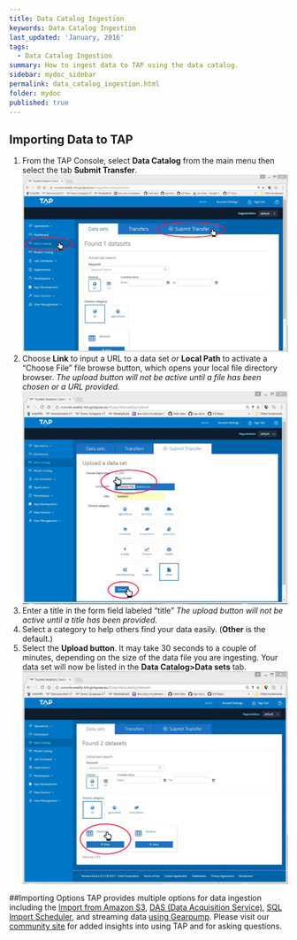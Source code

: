 ```yaml
---
title: Data Catalog Ingestion
keywords: Data Catalog Ingestion
last_updated: 'January, 2016'
tags:
  - Data Catalog Ingestion
summary: How to ingest data to TAP using the data catalog. 
sidebar: mydoc_sidebar
permalink: data_catalog_ingestion.html
folder: mydoc
published: true
---
```


## Importing Data to TAP
1.  From the TAP Console, select **Data Catalog** from the main menu then select the tab **Submit Transfer**.
![Ingesting Data Screen 1](/images/dataingest_datacatingest_screen1.jpg)
1.	Choose **Link** to input a URL to a data set _or_ **Local Path** to activate a “Choose File” file browse button, which opens your local file directory browser.  _The upload button will not be active until a file has been chosen or a URL provided._
![Ingesting Data Screen 2](/images/dataingest_datacatingest_screen2.jpg)
1.	Enter a title in the form field labeled “title” _The upload button will not be active until a title has been provided._ 
1.	Select a category to help others find your data easily. (**Other** is the default.)
1.	Select the **Upload button**.
It may take 30 seconds to a couple of minutes, depending on the size of the data file you are ingesting. Your data set will now be listed in the **Data Catalog>Data sets** tab.
![Ingesting Data Screen 3](/images/dataingest_datacatingest_screen3.jpg)

##Importing Options
TAP provides multiple options for data ingestion including the [Import from Amazon S3](Data_Catalog_Downld_S3.md), [DAS (Data Acquisition Service)](Data_Acquisition.md), [SQL Import Scheduler](dataingest_sqlimport_scheduler.md), and streaming data [using Gearpump](dataingest_streamgearpump.md).  Please visit our [community site](http://community.trustedanalytics.org) for added insights into using TAP and for asking questions. 

